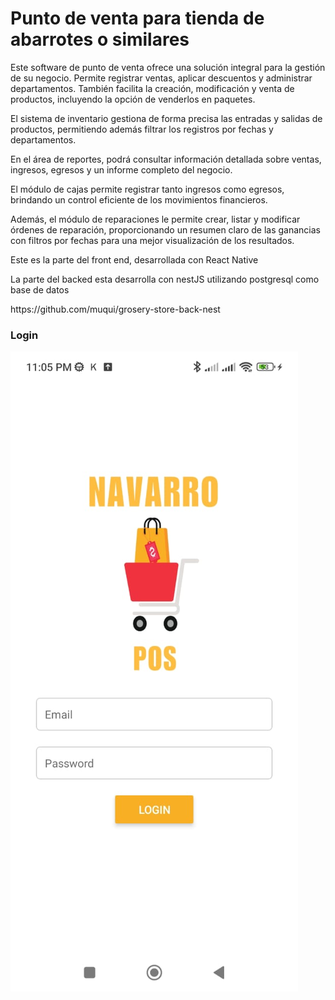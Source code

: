 <h1>Punto de venta para tienda de abarrotes o similares</h1>

Este software de punto de venta ofrece una solución integral para la gestión de su negocio. Permite registrar ventas, aplicar descuentos y administrar departamentos. También facilita la creación, modificación y venta de productos, incluyendo la opción de venderlos en paquetes.

El sistema de inventario gestiona de forma precisa las entradas y salidas de productos, permitiendo además filtrar los registros por fechas y departamentos.

En el área de reportes, podrá consultar información detallada sobre ventas, ingresos, egresos y un informe completo del negocio.

El módulo de cajas permite registrar tanto ingresos como egresos, brindando un control eficiente de los movimientos financieros.

Además, el módulo de reparaciones le permite crear, listar y modificar órdenes de reparación, proporcionando un resumen claro de las ganancias con filtros por fechas para una mejor visualización de los resultados.

<P>Este es la parte del front end, desarrollada con React Native </p>
<p>La parte del backed esta desarrolla con nestJS utilizando postgresql como base de datos  </p>
https://github.com/muqui/grosery-store-back-nest
<h3> Login</h3>

![Texto alternativo](./img-git/login.jpeg)


